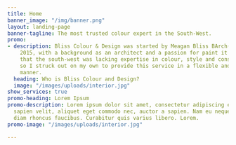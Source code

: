 ```yaml
---
title: Home
banner_image: "/img/banner.png"
layout: landing-page
banner-tagline: The most trusted colour expert in the South-West.
promo:
- description: Bliss Colour & Design was started by Meagan Bliss BArch(Hons) in Dunsborough
    2015, with a background as an architect and a passion for paint it became obvious
    that the south-west was lacking expertise in colour, style and construction knowledge
    so I struck out on my own to provide this service in a flexible and effective
    manner.
  heading: Who is Bliss Colour and Design?
  image: "/images/uploads/interior.jpg"
show_services: true
promo-heading: Lorem Ipsum
promo-description: Lorem ipsum dolor sit amet, consectetur adipiscing elit. Quisque
  sapien velit, aliquet eget commodo nec, auctor a sapien. Nam eu neque vulputate
  diam rhoncus faucibus. Curabitur quis varius libero. Lorem.
promo-image: "/images/uploads/interior.jpg"

---
```

